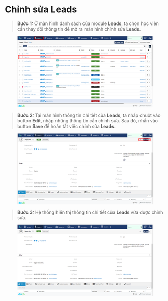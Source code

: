 # Chỉnh sửa Leads

> **Bước 1:** Ở màn hình danh sách của module **Leads**, ta chọn học viên cần thay đổi thông tin để mở ra màn hình chỉnh sửa **Leads**.

<figure><img src="../../.gitbook/assets/image (82).png" alt=""><figcaption></figcaption></figure>

> **Bước 2:** Tại màn hình thông tin chi tiết của **Leads**, ta nhấp chuột vào button **Edit**, nhập những thông tin cần chỉnh sửa. Sau đó, nhấn vào button **Save** để hoàn tất việc chỉnh sửa **Leads.**

<figure><img src="../../.gitbook/assets/image (85).png" alt=""><figcaption></figcaption></figure>

> **Bước 3:** Hệ thống hiển thị thông tin chi tiết của **Leads** vừa được chỉnh sửa.

<figure><img src="../../.gitbook/assets/image (7) (1) (4).png" alt=""><figcaption></figcaption></figure>
